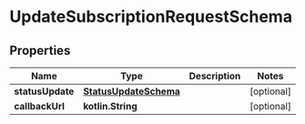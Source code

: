 
# UpdateSubscriptionRequestSchema

## Properties
Name | Type | Description | Notes
------------ | ------------- | ------------- | -------------
**statusUpdate** | [**StatusUpdateSchema**](StatusUpdateSchema.md) |  |  [optional]
**callbackUrl** | **kotlin.String** |  |  [optional]



